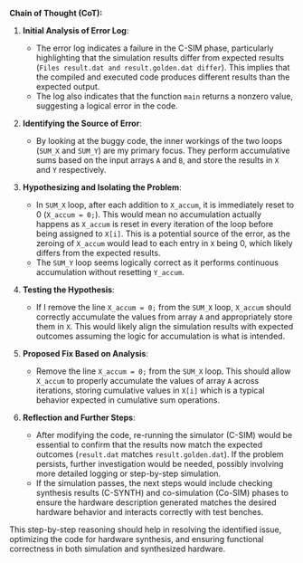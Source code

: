**Chain of Thought (CoT):**

1. **Initial Analysis of Error Log**:
   - The error log indicates a failure in the C-SIM phase, particularly highlighting that the simulation results differ from expected results (`Files result.dat and result.golden.dat differ`). This implies that the compiled and executed code produces different results than the expected output.
   - The log also indicates that the function `main` returns a nonzero value, suggesting a logical error in the code.

2. **Identifying the Source of Error**:
   - By looking at the buggy code, the inner workings of the two loops (`SUM_X` and `SUM_Y`) are my primary focus. They perform accumulative sums based on the input arrays `A` and `B`, and store the results in `X` and `Y` respectively.

3. **Hypothesizing and Isolating the Problem**:
   - In `SUM_X` loop, after each addition to `X_accum`, it is immediately reset to 0 (`X_accum = 0;`). This would mean no accumulation actually happens as `X_accum` is reset in every iteration of the loop before being assigned to `X[i]`. This is a potential source of the error, as the zeroing of `X_accum` would lead to each entry in `X` being 0, which likely differs from the expected results.
   - The `SUM_Y` loop seems logically correct as it performs continuous accumulation without resetting `Y_accum`.

4. **Testing the Hypothesis**:
   - If I remove the line `X_accum = 0;` from the `SUM_X` loop, `X_accum` should correctly accumulate the values from array `A` and appropriately store them in `X`. This would likely align the simulation results with expected outcomes assuming the logic for accumulation is what is intended.

5. **Proposed Fix Based on Analysis**:
   - Remove the line `X_accum = 0;` from the `SUM_X` loop. This should allow `X_accum` to properly accumulate the values of array `A` across iterations, storing cumulative values in `X[i]` which is a typical behavior expected in cumulative sum operations.

6. **Reflection and Further Steps**:
   - After modifying the code, re-running the simulator (C-SIM) would be essential to confirm that the results now match the expected outcomes (`result.dat` matches `result.golden.dat`). If the problem persists, further investigation would be needed, possibly involving more detailed logging or step-by-step simulation.
   - If the simulation passes, the next steps would include checking synthesis results (C-SYNTH) and co-simulation (Co-SIM) phases to ensure the hardware description generated matches the desired hardware behavior and interacts correctly with test benches.

This step-by-step reasoning should help in resolving the identified issue, optimizing the code for hardware synthesis, and ensuring functional correctness in both simulation and synthesized hardware.